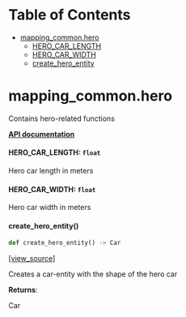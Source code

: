 <!-- markdownlint-disable -->
# Table of Contents

* [mapping\_common.hero](#mapping_common.hero)
  * [HERO\_CAR\_LENGTH](#mapping_common.hero.HERO_CAR_LENGTH)
  * [HERO\_CAR\_WIDTH](#mapping_common.hero.HERO_CAR_WIDTH)
  * [create\_hero\_entity](#mapping_common.hero.create_hero_entity)

<a id="mapping_common.hero"></a>

# mapping\_common.hero

Contains hero-related functions

**[API documentation](/doc/mapping/generated/mapping_common/hero.md)**

<a id="mapping_common.hero.HERO_CAR_LENGTH"></a>

#### HERO\_CAR\_LENGTH: `float`

Hero car length in meters

<a id="mapping_common.hero.HERO_CAR_WIDTH"></a>

#### HERO\_CAR\_WIDTH: `float`

Hero car width in meters

<a id="mapping_common.hero.create_hero_entity"></a>

#### create\_hero\_entity()

```python
def create_hero_entity() -> Car
```

[[view_source]](/doc/mapping/../../code/mapping/ext_modules/mapping_common/hero.py#L20)

Creates a car-entity with the shape of the hero car

**Returns**:

  Car

